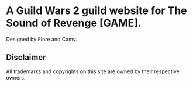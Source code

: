 # A Guild Wars 2 guild website for The Sound of Revenge [GAME].

Designed by Einre and Camy.

## Disclaimer

All trademarks and copyrights on this site are owned by their respective owners.

